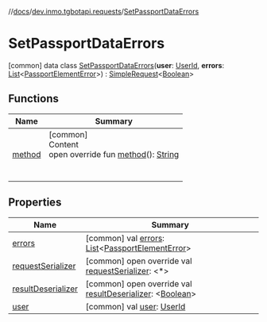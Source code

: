 //[docs](../../../index.md)/[dev.inmo.tgbotapi.requests](../index.md)/[SetPassportDataErrors](index.md)



# SetPassportDataErrors  
 [common] data class [SetPassportDataErrors](index.md)(**user**: [UserId](../../dev.inmo.tgbotapi.types/index.md#%5Bdev.inmo.tgbotapi.types%2FUserId%2F%2F%2FPointingToDeclaration%2F%5D%2FClasslikes%2F625018081), **errors**: [List](https://kotlinlang.org/api/latest/jvm/stdlib/kotlin.collections/-list/index.html)<[PassportElementError](../../dev.inmo.tgbotapi.types.passport/-passport-element-error/index.md)>) : [SimpleRequest](../../dev.inmo.tgbotapi.requests.abstracts/-simple-request/index.md)<[Boolean](https://kotlinlang.org/api/latest/jvm/stdlib/kotlin/-boolean/index.html)>    


## Functions  
  
|  Name |  Summary | 
|---|---|
| <a name="dev.inmo.tgbotapi.requests/SetPassportDataErrors/method/#/PointingToDeclaration/"></a>[method](method.md)| <a name="dev.inmo.tgbotapi.requests/SetPassportDataErrors/method/#/PointingToDeclaration/"></a>[common]  <br>Content  <br>open override fun [method](method.md)(): [String](https://kotlinlang.org/api/latest/jvm/stdlib/kotlin/-string/index.html)  <br><br><br>|


## Properties  
  
|  Name |  Summary | 
|---|---|
| <a name="dev.inmo.tgbotapi.requests/SetPassportDataErrors/errors/#/PointingToDeclaration/"></a>[errors](errors.md)| <a name="dev.inmo.tgbotapi.requests/SetPassportDataErrors/errors/#/PointingToDeclaration/"></a> [common] val [errors](errors.md): [List](https://kotlinlang.org/api/latest/jvm/stdlib/kotlin.collections/-list/index.html)<[PassportElementError](../../dev.inmo.tgbotapi.types.passport/-passport-element-error/index.md)>   <br>|
| <a name="dev.inmo.tgbotapi.requests/SetPassportDataErrors/requestSerializer/#/PointingToDeclaration/"></a>[requestSerializer](request-serializer.md)| <a name="dev.inmo.tgbotapi.requests/SetPassportDataErrors/requestSerializer/#/PointingToDeclaration/"></a> [common] open override val [requestSerializer](request-serializer.md): <*>   <br>|
| <a name="dev.inmo.tgbotapi.requests/SetPassportDataErrors/resultDeserializer/#/PointingToDeclaration/"></a>[resultDeserializer](result-deserializer.md)| <a name="dev.inmo.tgbotapi.requests/SetPassportDataErrors/resultDeserializer/#/PointingToDeclaration/"></a> [common] open override val [resultDeserializer](result-deserializer.md): <[Boolean](https://kotlinlang.org/api/latest/jvm/stdlib/kotlin/-boolean/index.html)>   <br>|
| <a name="dev.inmo.tgbotapi.requests/SetPassportDataErrors/user/#/PointingToDeclaration/"></a>[user](user.md)| <a name="dev.inmo.tgbotapi.requests/SetPassportDataErrors/user/#/PointingToDeclaration/"></a> [common] val [user](user.md): [UserId](../../dev.inmo.tgbotapi.types/index.md#%5Bdev.inmo.tgbotapi.types%2FUserId%2F%2F%2FPointingToDeclaration%2F%5D%2FClasslikes%2F625018081)   <br>|

